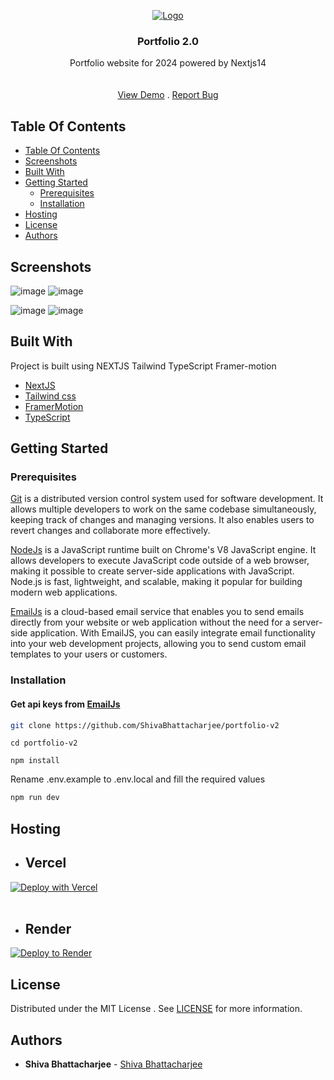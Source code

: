 <p align="center">

  <a href="https://github.com/ShivaBhattacharjee/vermilion">
    <img src="https://github.com/ShivaBhattacharjee/portfolio-v2/assets/95211406/708decd8-8e67-4d59-86e9-f50cac7e5d0b" alt="Logo" >
  </a>
<br/>
  <h3 align="center">Portfolio 2.0</h3>

  <p align="center">
    Portfolio website for 2024 powered by Nextjs14
    <br/>
    <br/>
    <br/>
    <a href="https://theshiva.xyz/">View Demo</a>
    .
    <a href="https://github.com/ShivaBhattacharjee/portfolio-v2/issues">Report Bug</a>

  </p>
</p>



## Table Of Contents

- [Table Of Contents](#table-of-contents)
- [Screenshots](#screenshots)
- [Built With](#built-with)
- [Getting Started](#getting-started)
  - [Prerequisites](#prerequisites)
  - [Installation](#installation)
- [Hosting](#hosting)
- [License](#license)
- [Authors](#authors)

## Screenshots

![image](https://github.com/ShivaBhattacharjee/portfolio-v2/assets/95211406/b45aa662-344e-4b22-a9cf-a9493ddb0a17)
![image](https://github.com/ShivaBhattacharjee/portfolio-v2/assets/95211406/77a51a2f-3166-410d-bec6-4eff05a26966)

![image](https://github.com/ShivaBhattacharjee/portfolio-v2/assets/95211406/2a45531d-974b-4a12-b590-8b0cbce7db93)
![image](https://github.com/ShivaBhattacharjee/portfolio-v2/assets/95211406/5512410b-03e6-4101-9f12-ce38e4223137)


## Built With

Project is built using NEXTJS Tailwind TypeScript Framer-motion 

* [NextJS](https://nextjs.org/)
* [Tailwind css](https://tailwindcss.com/)
* [FramerMotion](https://www.framer.com/motion/)
* [TypeScript](https://www.typescriptlang.org/)


## Getting Started


### Prerequisites

<a href="https://git-scm.com/downloads" >Git</a> is a distributed version control system used for software development. It allows multiple developers to work on the same codebase simultaneously, keeping track of changes and managing versions. It also enables users to revert changes and collaborate more effectively.

<a href="https://nodejs.org/en/download/">NodeJs</a> is a JavaScript runtime built on Chrome's V8 JavaScript engine. It allows developers to execute JavaScript code outside of a web browser, making it possible to create server-side applications with JavaScript. Node.js is fast, lightweight, and scalable, making it popular for building modern web applications.

<a href="https://www.emailjs.com/" >EmailJs</a>  is a cloud-based email service that enables you to send emails directly from your website or web application without the need for a server-side application. With EmailJS, you can easily integrate email functionality into your web development projects, allowing you to send custom email templates to your users or customers.

### Installation

<h4>Get api keys from <a href="https://www.emailjs.com/">EmailJs</a></h4>

```sh
git clone https://github.com/ShivaBhattacharjee/portfolio-v2
 ```
 ```
cd portfolio-v2
  ```
  ```
npm install
  ```

Rename .env.example to .env.local and fill the required values 

```sh
npm run dev
 ```



## Hosting 
* ## Vercel

[![Deploy with Vercel](https://vercel.com/button)](https://vercel.com/new/clone?repository-url=https%3A%2F%2Fgithub.com%2FShivaBhattacharjee%portfolio-v2)
<br/>
<br/>
* ## Render

[![Deploy to Render](https://render.com/images/deploy-to-render-button.svg)](https://render.com/deploy?repo=https://github.com/ShivaBhattacharjee/portfolio-v2)

## License

Distributed under the MIT License . See [LICENSE](https://github.com/ShivaBhattacharjee/portfolio-v2/blob/main/LICENSE) for more information.

## Authors

* **Shiva Bhattacharjee** - [Shiva Bhattacharjee](https://github.com/ShivaBhattacharjee)

